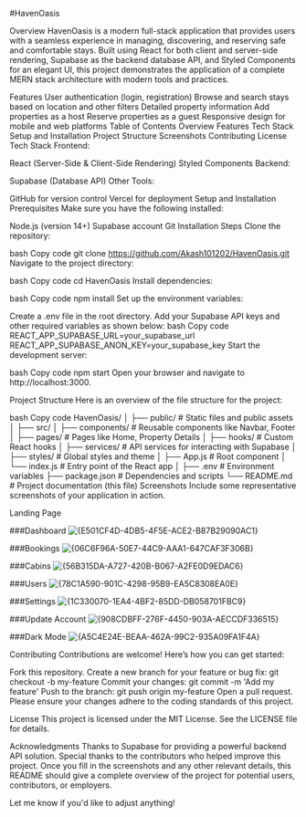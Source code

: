 #HavenOasis

Overview
HavenOasis is a modern full-stack application that provides users with a seamless experience in managing, discovering, and reserving safe and comfortable stays. Built using React for both client and server-side rendering, Supabase as the backend database API, and Styled Components for an elegant UI, this project demonstrates the application of a complete MERN stack architecture with modern tools and practices.

Features
User authentication (login, registration)
Browse and search stays based on location and other filters
Detailed property information
Add properties as a host
Reserve properties as a guest
Responsive design for mobile and web platforms
Table of Contents
Overview
Features
Tech Stack
Setup and Installation
Project Structure
Screenshots
Contributing
License
Tech Stack
Frontend:

React (Server-Side & Client-Side Rendering)
Styled Components
Backend:

Supabase (Database API)
Other Tools:

GitHub for version control
Vercel for deployment
Setup and Installation
Prerequisites
Make sure you have the following installed:

Node.js (version 14+)
Supabase account
Git
Installation Steps
Clone the repository:

bash
Copy code
git clone https://github.com/Akash101202/HavenOasis.git
Navigate to the project directory:

bash
Copy code
cd HavenOasis
Install dependencies:

bash
Copy code
npm install
Set up the environment variables:

Create a .env file in the root directory.
Add your Supabase API keys and other required variables as shown below:
bash
Copy code
REACT_APP_SUPABASE_URL=your_supabase_url
REACT_APP_SUPABASE_ANON_KEY=your_supabase_key
Start the development server:

bash
Copy code
npm start
Open your browser and navigate to http://localhost:3000.

Project Structure
Here is an overview of the file structure for the project:

bash
Copy code
HavenOasis/
│
├── public/            # Static files and public assets
│
├── src/
│   ├── components/    # Reusable components like Navbar, Footer
│   ├── pages/         # Pages like Home, Property Details
│   ├── hooks/         # Custom React hooks
│   ├── services/      # API services for interacting with Supabase
│   ├── styles/        # Global styles and theme
│   ├── App.js         # Root component
│   └── index.js       # Entry point of the React app
│
├── .env               # Environment variables
├── package.json       # Dependencies and scripts
└── README.md          # Project documentation (this file)
Screenshots
Include some representative screenshots of your application in action.

Landing Page

###Dashboard
![{E501CF4D-4DB5-4F5E-ACE2-B87B29090AC1}](https://github.com/user-attachments/assets/4ea26d05-d6b9-437b-ae65-fa3ae1778892)

###Bookings
![{06C6F96A-50E7-44C9-AAA1-647CAF3F306B}](https://github.com/user-attachments/assets/e6c9f1d5-8e07-43b0-9c6f-7045070506ea)

###Cabins
![{56B315DA-A727-420B-B067-A2FE0D9EDAC6}](https://github.com/user-attachments/assets/5c4fa2bc-84eb-4bb2-83c3-2ec721ac362b)

###Users
![{78C1A590-901C-4298-95B9-EA5C8308EA0E}](https://github.com/user-attachments/assets/22807509-2708-4bc4-9c80-a09de2ad56fe)

###Settings
![{1C330070-1EA4-4BF2-85DD-DB058701FBC9}](https://github.com/user-attachments/assets/bc36247b-55d8-400e-a0f2-5fc66d1c96c0)

###Update Account
![{908CDBFF-276F-4450-903A-AECCDF336515}](https://github.com/user-attachments/assets/4ae2aff6-ecd0-421c-a1bc-1b65cd7d5b83)

###Dark Mode
![{A5C4E24E-BEAA-462A-99C2-935A09FA1F4A}](https://github.com/user-attachments/assets/c5b68d32-bcef-4be4-b67a-2f6d56e9bb84)


Contributing
Contributions are welcome! Here’s how you can get started:

Fork this repository.
Create a new branch for your feature or bug fix: git checkout -b my-feature
Commit your changes: git commit -m 'Add my feature'
Push to the branch: git push origin my-feature
Open a pull request.
Please ensure your changes adhere to the coding standards of this project.

License
This project is licensed under the MIT License. See the LICENSE file for details.

Acknowledgments
Thanks to Supabase for providing a powerful backend API solution.
Special thanks to the contributors who helped improve this project.
Once you fill in the screenshots and any other relevant details, this README should give a complete overview of the project for potential users, contributors, or employers.

Let me know if you'd like to adjust anything!
